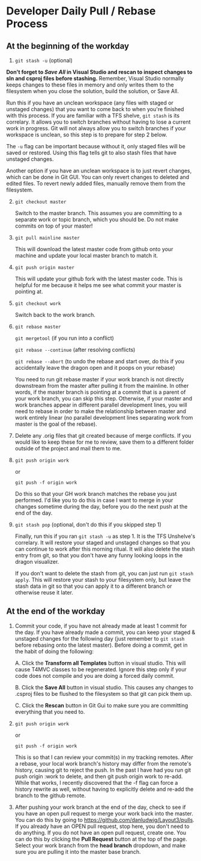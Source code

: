 # Developer Daily Pull / Rebase Process

## At the beginning of the workday

1. `git stash -u` (optional)

  **Don't forget to *Save All* in Visual Studio and rescan to inspect changes to sln and csproj files before stashing.** Remember, Visual Studio normally keeps changes to these files in memory and only writes them to the filesystem when you close the solution, build the solution, or Save All.

   Run this if you have an unclean workspace (any files with staged or unstaged changes) that you want to come back to when you're finished with this process. If you are familiar with a TFS shelve, `git stash` is its correlary. It allows you to switch branches without having to lose a current work in progress. Git will not always allow you to switch branches if your workspace is unclean, so this step is to prepare for step 2 below.

   The `-u` flag can be important because without it, only staged files will be saved or restored. Using this flag tells git to also stash files that have unstaged changes.

  Another option if you have an unclean workspace is to just revert changes, which can be done in Git GUI. You can only revert changes to deleted and edited files. To revert newly added files, manually remove them from the filesystem.

2. `git checkout master`

   Switch to the master branch. This assumes you are committing to a separate work or topic branch, which you should be. Do not make commits on top of your master!

3. `git pull mainline master`

   This will download the latest master code from github onto your machine and update your local master branch to match it.

4. `git push origin master`

   This will update your github fork with the latest master code. This is helpful for me because it helps me see what commit your master is pointing at.

5. `git checkout work`

   Switch back to the work branch.

6. `git rebase master`

   `git mergetool` (if you run into a conflict)

   `git rebase --continue` (after resolving conflicts)

   `git rebase --abort` (to undo the rebase and start over, do this if you accidentally leave the dragon open and it poops on your rebase)

   You need to run git rebase master if your work branch is not directly downstream from the master after pulling it from the mainline. In other words, if the master branch is pointing at a commit that is a parent of your work branch, you can skip this step. Otherwise, if your master and work branches appear in different parallel development lines, you will need to rebase in order to make the relationship between master and work entirely linear (no parallel development lines separating work from master is the goal of the rebase).

7. Delete any .orig files that git created because of merge conflicts. If you would like to keep these for me to review, save them to a different folder outside of the project and mail them to me.

8. `git push origin work`

   or

   `git push -f origin work`

   Do this so that your GH work branch matches the rebase you just performed. I'd like you to do this in case I want to merge in your changes sometime during the day, before you do the next push at the end of the day.


9. `git stash pop` (optional, don't do this if you skipped step 1)

   Finally, run this if you ran `git stash -u` as step 1. It is the TFS Unshelve's correlary. It will restore your staged and unstaged changes so that you can continue to work after this morning ritual. It will also delete the stash entry from git, so that you don't have any funny looking loops in the dragon visualizer.

   If you don't want to delete the stash from git, you can just run `git stash apply`. This will restore your stash to your filesystem only, but leave the stash data in git so that you can apply it to a different branch or otherwise reuse it later.

## At the end of the workday

1. Commit your code, if you have not already made at least 1 commit for the day. If you have already made a commit, you can keep your staged & unstaged changes for the following day (just remember to `git stash` before rebasing onto the latest master). Before doing a commit, get in the habit of doing the following:

   A. Click the **Transform all Templates** button in visual studio. This will cause T4MVC classes to be regenerated. Ignore this step only if your code does not compile and you are doing a forced daily commit.

   B. Click the **Save All** button in visual studio. This causes any changes to .csproj files to be flushed to the filesystem so that git can pick them up.

   C. Click the **Rescan** button in Git Gui to make sure you are committing everything that you need to.

2. `git push origin work`

   or

   `git push -f origin work`

   This is so that I can review your commit(s) in my tracking remotes. After a rebase, your local work branch's history may differ from the remote's history, causing git to reject the push. In the past I have had you run  git push origin :work to delete, and then git push origin work to re-add. While that works, I recently discovered that the -f flag can force a history rewrite as well, without having to explicitly delete and re-add the branch to the github remote.

3. After pushing your work branch at the end of the day, check to see if you have an open pull request to merge your work back into the master. You can do this by going to https://github.com/danludwig/Layout3/pulls. If you already have an OPEN pull request, stop here, you don't need to do anything. If you do not have an open pull request, create one. You can do this by clicking the **Pull Request** button at the top of the page. Select your work branch from the **head branch** dropdown, and make sure you are pulling it into the master base branch.
